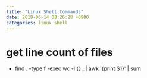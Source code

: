 ```yaml
---
title: "Linux Shell Commands"
date: 2019-06-14 08:26:28 +0900
categories: linux shell
---
```


# get line count of files
- find . -type f -exec wc -l {} \; | awk '{print $1}' | sum
